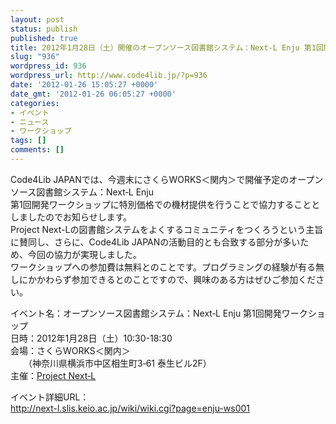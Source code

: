 ```yaml
---
layout: post
status: publish
published: true
title: 2012年1月28日（土）開催のオープンソース図書館システム：Next‐L Enju 第1回開発ワークショップにCode4Lib JAPANが協力します。
slug: "936"
wordpress_id: 936
wordpress_url: http://www.code4lib.jp/?p=936
date: '2012-01-26 15:05:27 +0000'
date_gmt: '2012-01-26 06:05:27 +0000'
categories:
- イベント
- ニュース
- ワークショップ
tags: []
comments: []
---
```

<p>Code4Lib JAPANでは、今週末にさくらWORKS＜関内＞で開催予定のオープンソース図書館システム：Next‐L Enju<br />
第1回開発ワークショップに特別価格での機材提供を行うことで協力することとしましたのでお知らせします。<!--more--><br />
Project Next-Lの図書館システムをよくするコミュニティをつくろうという主旨に賛同し、さらに、Code4Lib JAPANの活動目的とも合致する部分が多いため、今回の協力が実現しました。<br />
ワークショップへの参加費は無料とのことです。プログラミングの経験が有る無しにかかわらず参加できるとのことですので、興味のある方はぜひご参加ください。</p>
<p>イベント名：オープンソース図書館システム：Next‐L Enju 第1回開発ワークショップ<br />
日時：2012年1月28日（土）10:30-18:30<br />
会場：さくらWORKS＜関内＞<br />
　　（神奈川県横浜市中区相生町3‐61 泰生ビル2F）<br />
主催：<a href="http://www.next-l.jp/">Project Next‐L</a></p>
<p>イベント詳細URL：<br />
<a href="http://next-l.slis.keio.ac.jp/wiki/wiki.cgi?page=enju-ws001">http://next-l.slis.keio.ac.jp/wiki/wiki.cgi?page=enju-ws001</a></p>
